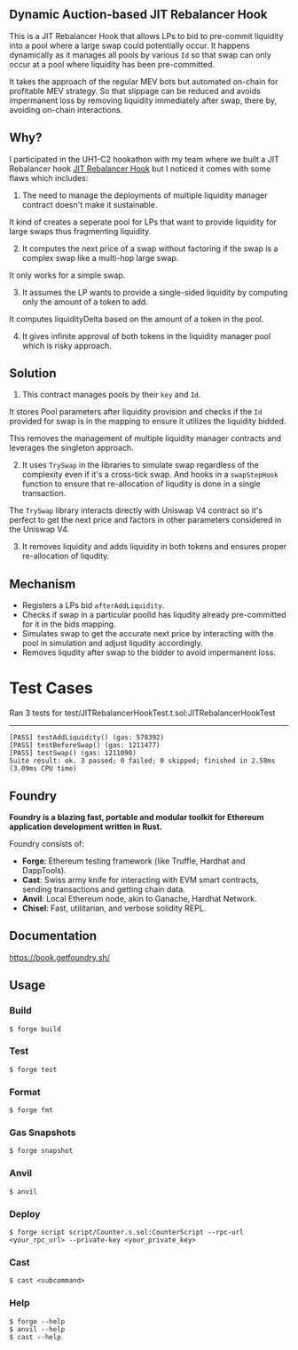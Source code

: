 ## Dynamic Auction-based JIT Rebalancer Hook

This is a JIT Rebalancer Hook that allows LPs to bid to pre-commit liquidity into a pool where a large swap could potentially occur. It happens dynamically as it manages all pools by various `Id` so that swap can only occur at a pool where liquidity has been pre-committed.

It takes the approach of the regular MEV bots but automated on-chain for profitable MEV strategy. So that slippage can be reduced and avoids impermanent loss by removing liquidity immediately after swap, there by, avoiding on-chain interactions.

## Why?

I participated in the UH1-C2 hookathon with my team where we built a JIT Rebalancer hook [JIT Rebalancer Hook](https://github.com/PaulElisha/JIT-UNISWAP-V4-HOOK) but I noticed it comes with some flaws which includes:

1. The need to manage the deployments of multiple liquidity manager contract doesn't make it sustainable. 

It kind of creates a seperate pool for LPs that want to provide liquidity for large swaps thus fragmenting liquidity.

2. It computes the next price of a swap without factoring if the swap is a complex swap like a multi-hop large swap.

It only works for a simple swap.

3. It assumes the LP wants to provide a single-sided liquidity by computing only the amount of a token to add.

It computes liquidityDelta based on the amount of a token in the pool.

4. It gives infinite approval of both tokens in the liquidity manager pool which is risky approach.

## Solution

1. This contract manages pools by their `key` and `Id`. 

It stores Pool parameters after liquidity provision and checks if the `Id` provided for swap is in the mapping to ensure it utilizes the liquidity bidded.

This removes the management of multiple liquidity manager contracts and leverages the singleton approach.

2. It uses `TrySwap` in the libraries to simulate swap regardless of the complexity even if it's a cross-tick swap. And hooks in a `swapStepHook` function to ensure that re-allocation of liqudity is done in a single transaction. 

The `TrySwap` library interacts directly with Uniswap V4 contract so it's perfect to get the next price and factors in other parameters considered in the Uniswap V4.

3. It removes liquidity and adds liquidity in both tokens and ensures proper re-allocation of liqudity.

## Mechanism

- Registers a LPs bid `afterAddLiquidity`.
- Checks if swap in a particular poolId has liqudity already pre-committed for it in the bids mapping.
- Simulates swap to get the accurate next price by interacting with the pool in simulation and adjust liqudity accordingly.
- Removes liqudity after swap to the bidder to avoid impermanent loss.

# Test Cases


Ran 3 tests for test/JITRebalancerHookTest.t.sol:JITRebalancerHookTest

---

```
[PASS] testAddLiquidity() (gas: 578392)
[PASS] testBeforeSwap() (gas: 1211477)
[PASS] testSwap() (gas: 1211090)
Suite result: ok. 3 passed; 0 failed; 0 skipped; finished in 2.58ms (3.09ms CPU time)
```

## Foundry

**Foundry is a blazing fast, portable and modular toolkit for Ethereum application development written in Rust.**

Foundry consists of:

-   **Forge**: Ethereum testing framework (like Truffle, Hardhat and DappTools).
-   **Cast**: Swiss army knife for interacting with EVM smart contracts, sending transactions and getting chain data.
-   **Anvil**: Local Ethereum node, akin to Ganache, Hardhat Network.
-   **Chisel**: Fast, utilitarian, and verbose solidity REPL.

## Documentation

https://book.getfoundry.sh/

## Usage

### Build

```shell
$ forge build
```

### Test

```shell
$ forge test
```

### Format

```shell
$ forge fmt
```

### Gas Snapshots

```shell
$ forge snapshot
```

### Anvil

```shell
$ anvil
```

### Deploy

```shell
$ forge script script/Counter.s.sol:CounterScript --rpc-url <your_rpc_url> --private-key <your_private_key>
```

### Cast

```shell
$ cast <subcommand>
```

### Help

```shell
$ forge --help
$ anvil --help
$ cast --help
```
